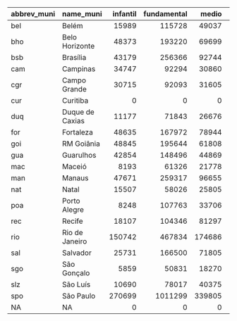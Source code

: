 |abbrev_muni |name_muni       | infantil| fundamental|  medio|   total|
|:-----------|:---------------|--------:|-----------:|------:|-------:|
|bel         |Belém           |    15989|      115728|  49037|  180754|
|bho         |Belo Horizonte  |    48373|      193220|  69699|  311292|
|bsb         |Brasília        |    43179|      256366|  92744|  392289|
|cam         |Campinas        |    34747|       92294|  30860|  157901|
|cgr         |Campo Grande    |    30715|       92093|  31605|  154413|
|cur         |Curitiba        |        0|           0|      0|       0|
|duq         |Duque de Caxias |    11177|       71843|  26676|  109696|
|for         |Fortaleza       |    48635|      167972|  78944|  295551|
|goi         |RM Goiânia      |    48845|      195644|  61808|  306297|
|gua         |Guarulhos       |    42854|      148496|  44869|  236219|
|mac         |Maceió          |     8193|       61326|  21778|   91297|
|man         |Manaus          |    47671|      259317|  96655|  403643|
|nat         |Natal           |    15507|       58026|  25805|   99338|
|poa         |Porto Alegre    |     8248|      107763|  33706|  149717|
|rec         |Recife          |    18107|      104346|  81297|  203750|
|rio         |Rio de Janeiro  |   150742|      467834| 174686|  793262|
|sal         |Salvador        |    25731|      166500|  71805|  264036|
|sgo         |São Gonçalo     |     5859|       50831|  18270|   74960|
|slz         |São Luís        |    10690|       78017|  40375|  129082|
|spo         |São Paulo       |   270699|     1011299| 339805| 1621803|
|NA          |NA              |        0|           0|      0|       0|

